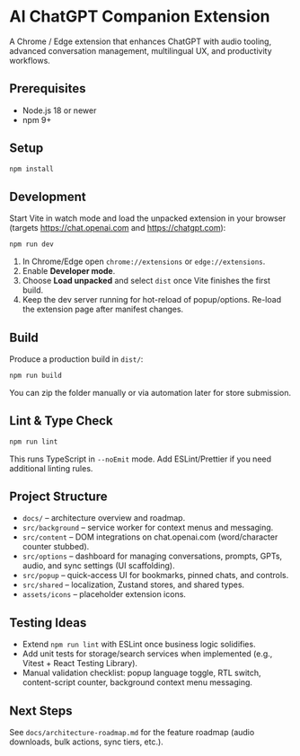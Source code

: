 ﻿# AI ChatGPT Companion Extension

A Chrome / Edge extension that enhances ChatGPT with audio tooling, advanced conversation management, multilingual UX, and productivity workflows.

## Prerequisites
- Node.js 18 or newer
- npm 9+

## Setup
```bash
npm install
```

## Development
Start Vite in watch mode and load the unpacked extension in your browser (targets https://chat.openai.com and https://chatgpt.com):
```bash
npm run dev
```
1. In Chrome/Edge open `chrome://extensions` or `edge://extensions`.
2. Enable **Developer mode**.
3. Choose **Load unpacked** and select `dist` once Vite finishes the first build.
4. Keep the dev server running for hot-reload of popup/options. Re-load the extension page after manifest changes.

## Build
Produce a production build in `dist/`:
```bash
npm run build
```
You can zip the folder manually or via automation later for store submission.

## Lint & Type Check
```bash
npm run lint
```
This runs TypeScript in `--noEmit` mode. Add ESLint/Prettier if you need additional linting rules.

## Project Structure
- `docs/` – architecture overview and roadmap.
- `src/background` – service worker for context menus and messaging.
- `src/content` – DOM integrations on chat.openai.com (word/character counter stubbed).
- `src/options` – dashboard for managing conversations, prompts, GPTs, audio, and sync settings (UI scaffolding).
- `src/popup` – quick-access UI for bookmarks, pinned chats, and controls.
- `src/shared` – localization, Zustand stores, and shared types.
- `assets/icons` – placeholder extension icons.

## Testing Ideas
- Extend `npm run lint` with ESLint once business logic solidifies.
- Add unit tests for storage/search services when implemented (e.g., Vitest + React Testing Library).
- Manual validation checklist: popup language toggle, RTL switch, content-script counter, background context menu messaging.

## Next Steps
See `docs/architecture-roadmap.md` for the feature roadmap (audio downloads, bulk actions, sync tiers, etc.).

